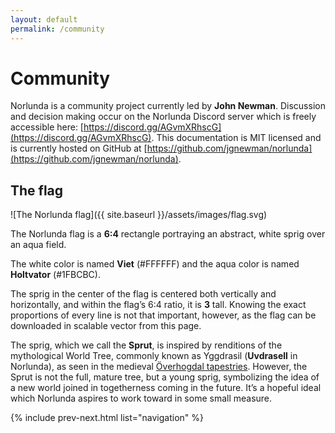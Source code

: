 ```yaml
---
layout: default
permalink: /community
---
```


# Community

Norlunda is a community project currently led by **John Newman**. Discussion and decision making occur on the Norlunda Discord server which is freely accessible here: [https://discord.gg/AGvmXRhscG](https://discord.gg/AGvmXRhscG). This documentation is MIT licensed and is currently hosted on GitHub at [https://github.com/jgnewman/norlunda](https://github.com/jgnewman/norlunda).

## The flag

![The Norlunda flag]({{ site.baseurl }}/assets/images/flag.svg)

The Norlunda flag is a **6:4** rectangle portraying an abstract, white sprig over an aqua field.

The white color is named **Viet** (#FFFFFF) and the aqua color is named **Holtvator** (#1FBCBC).

The sprig in the center of the flag is centered both vertically and horizontally, and within the flag’s 6:4 ratio, it is **3** tall. Knowing the exact proportions of every line is not that important, however, as the flag can be downloaded in scalable vector from this page.

The sprig, which we call the **Sprut**, is inspired by renditions of the mythological World Tree, commonly known as Yggdrasil (**Uvdrasell** in Norlunda), as seen in the medieval [Överhogdal tapestries](https://en.wikipedia.org/wiki/%C3%96verhogdal_tapestries). However, the Sprut is not the full, mature tree, but a young sprig, symbolizing the idea of a new world joined in togetherness coming in the future. It’s a hopeful ideal which Norlunda aspires to work toward in some small measure.

{% include prev-next.html list="navigation" %}
